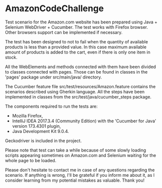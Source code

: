 # AmazonCodeChallenge

Test scenario for the Amazon.com website has been prepared using Java + Selenium WebDriver + Cucumber. The test works with Firefox browser. Other browsers support can be implemented if necessary.


The test has been designed to not to fail when the quantity of available products is less than a provided value. In this case maximum available amount of products is added to the cart, even if there is only one item in stock. 

All the WebElements and methods connected with them have been divided to classes connected with pages. Those can be found in classes in the 'pages' package under src/main/java/ directory.

The Cucumber feature file src/test/resources/Amazon.feature contains the scenarios described using Gherkin language. All the steps have been implemented in classes from the src/test/java/cucumber_steps package.


The components required to run the tests are:
- Mozilla Firefox,
- IntelliJ IDEA 2017.3.4 (Community Edition) with the 'Cucumber for Java' version 173.4301 plugin,
- Java Development Kit 9.0.4.

Geckodriver is included in the project.


Please note that test can take a while because of some slowly loading scripts appearing sometimes on Amazon.com and Selenium waiting for the whole page to be loaded.


Please don't hesitate to contact me in case of any questions regarding the scenario. If anything is wrong, I'll be grateful if you inform me about it, as I consider learning from my potential mistakes as valuable. Thank you!
